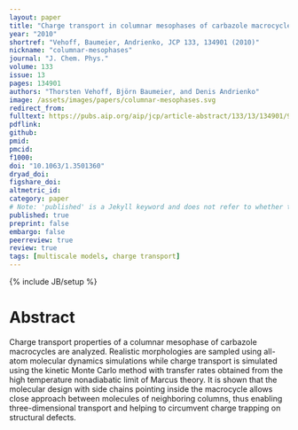 ```yaml
---
layout: paper
title: "Charge transport in columnar mesophases of carbazole macrocycles"
year: "2010"
shortref: "Vehoff, Baumeier, Andrienko, JCP 133, 134901 (2010)"
nickname: "columnar-mesophases"
journal: "J. Chem. Phys."
volume: 133
issue: 13
pages: 134901 
authors: "Thorsten Vehoff, Björn Baumeier, and Denis Andrienko"
image: /assets/images/papers/columnar-mesophases.svg
redirect_from: 
fulltext: https://pubs.aip.org/aip/jcp/article-abstract/133/13/134901/922167/Charge-transport-in-columnar-mesophases-of
pdflink: 
github: 
pmid: 
pmcid: 
f1000: 
doi: "10.1063/1.3501360"
dryad_doi: 
figshare_doi: 
altmetric_id: 
category: paper
# Note: 'published' is a Jekyll keyword and does not refer to whether the paper is published, but rather to whether this Markdown should be part of the rendered site.
published: true
preprint: false
embargo: false	
peerreview: true
review: true
tags: [multiscale models, charge transport]
---
```

{% include JB/setup %}

# Abstract 

Charge transport properties of a columnar mesophase of carbazole macrocycles are analyzed. Realistic morphologies are sampled using all-atom molecular dynamics simulations while charge transport is simulated using the kinetic Monte Carlo method with transfer rates obtained from the high temperature nonadiabatic limit of Marcus theory. It is shown that the molecular design with side chains pointing inside the macrocycle allows close approach between molecules of neighboring columns, thus enabling three-dimensional transport and helping to circumvent charge trapping on structural defects.